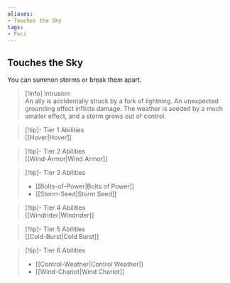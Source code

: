 ```yaml
---
aliases:
- Touches the Sky
tags:
- Foci
---
```


  
## Touches the Sky  
You can summon storms or break them apart.  
 >[!info] Intrusion  
>An ally is accidentally struck by a fork of lightning. An unexpected grounding effect inflicts damage. The weather is seeded by a much smaller effect, and a storm grows out of control.   

>[!tip]- Tier 1 Abilities  
>[[Hover|Hover]]  

>[!tip]- Tier 2 Abilities  
>[[Wind-Armor|Wind Armor]]  

>[!tip]- Tier 3 Abilities  
>- [[Bolts-of-Power|Bolts of Power]]  
>- [[Storm-Seed|Storm Seed]]  

>[!tip]- Tier 4 Abilities  
>[[Windrider|Windrider]]  

>[!tip]- Tier 5 Abilities  
>[[Cold-Burst|Cold Burst]]  

>[!tip]- Tier 6 Abilities  
>- [[Control-Weather|Control Weather]]  
>- [[Wind-Chariot|Wind Chariot]]